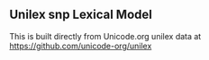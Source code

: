 Unilex snp Lexical Model
----------------------

This is built directly from Unicode.org unilex data at
https://github.com/unicode-org/unilex
